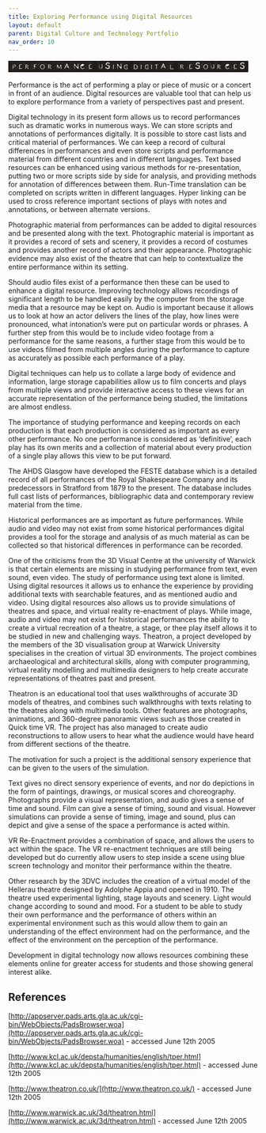 ```yaml
---
title: Exploring Performance using Digital Resources
layout: default
parent: Digital Culture and Technology Portfolio
nav_order: 10
---
```


![](../images/titles/performance.jpg)

Performance is the act of performing a play or piece of music or a concert in front of an audience. Digital resources are valuable tool that can help us to explore performance from a variety of perspectives past and present.

Digital technology in its present form allows us to record performances such as dramatic works in numerous ways. We can store scripts and annotations of performances digitally. It is possible to store cast lists and critical material of performances. We can keep a record of cultural differences in performances and even store scripts and performance material from different countries and in different languages. Text based resources can be enhanced using various methods for re-presentation, putting two or more scripts side by side for analysis, and providing methods for annotation of differences between them. Run-Time translation can be completed on scripts written in different languages. Hyper linking can be used to cross reference important sections of plays with notes and annotations, or between alternate versions.

Photographic material from performances can be added to digital resources and be presented along with the text. Photographic material is important as it provides a record of sets and scenery, it provides a record of costumes and provides another record of actors and their appearance. Photographic evidence may also exist of the theatre that can help to contextualize the entire performance within its setting.

Should audio files exist of a performance then these can be used to enhance a digital resource. Improving technology allows recordings of significant length to be handled easily by the computer from the storage media that a resource may be kept on. Audio is important because it allows us to look at how an actor delivers the lines of the play, how lines were pronounced, what intonation’s were put on particular words or phrases. A further step from this would be to include video footage from a performance for the same reasons, a further stage from this would be to use videos filmed from multiple angles during the performance to capture as accurately as possible each performance of a play.

Digital techniques can help us to collate a large body of evidence and information, large storage capabilities allow us to film concerts and plays from multiple views and provide interactive access to these views for an accurate representation of the performance being studied, the limitations are almost endless.

The importance of studying performance and keeping records on each production is that each production is considered as important as every other performance. No one performance is considered as ‘definitive’, each play has its own merits and a collection of material about every production of a single play allows this view to be put forward.

The AHDS Glasgow have developed the FESTE database which is a detailed record of all performances of the Royal Shakespeare Company and its predecessors in Stratford from 1879 to the present. The database includes full cast lists of performances, bibliographic data and contemporary review material from the time.

Historical performances are as important as future performances. While audio and video may not exist from some historical performances digital provides a tool for the storage and analysis of as much material as can be collected so that historical differences in performance can be recorded.

One of the criticisms from the 3D Visual Centre at the university of Warwick is that certain elements are missing in studying performance from text, even sound, even video. The study of performance using text alone is limited. Using digital resources it allows us to enhance the experience by providing additional texts with searchable features, and as mentioned audio and video. Using digital resources also allows us to provide simulations of theatres and space, and virtual reality re-enactment of plays.
While image, audio and video may not exist for historical performances the ability to create a virtual recreation of a theatre, a stage, or thee play itself allows it to be studied in new and challenging ways. Theatron, a project developed by the members of the 3D visualisation group at Warwick University specialises in the creation of virtual 3D environments. The project combines archaeological and architectural skills, along with computer programming, virtual reality modelling and multimedia designers to help create accurate representations of theatres past and present.

Theatron is an educational tool that uses walkthroughs of accurate 3D models of theatres, and combines such walkthroughs with texts relating to the theatres along with multimedia tools. Other features are photographs, animations, and 360-degree panoramic views such as those created in Quick time VR. The project has also managed to create audio reconstructions to allow users to hear what the audience would have heard from different sections of the theatre.

The motivation for such a project is the additional sensory experience that can be given to the users of the simulation.

Text gives no direct sensory experience of events, and nor do depictions in the form of paintings, drawings, or musical scores and choreography. Photographs provide a visual representation, and audio gives a sense of time and sound. Film can give a sense of timing, sound and visual. However simulations can provide a sense of timing, image and sound, plus can depict and give a sense of the space a performance is acted within.

VR Re-Enactment provides a combination of space, and allows the users to act within the space. The VR re-enactment techniques are still being developed but do currently allow users to step inside a scene using blue screen technology and monitor their performance within the theatre.

Other research by the 3DVC includes the creation of a virtual model of the Hellerau theatre designed by Adolphe Appia and opened in 1910\. The theatre used experimental lighting, stage layouts and scenery. Light would change according to sound and mood. For a student to be able to study their own performance and the performance of others within an experimental environment such as this would allow them to gain an understanding of the effect environment had on the performance, and the effect of the environment on the perception of the performance.

Development in digital technology now allows resources combining these elements online for greater access for students and those showing general interest alike.

## References

[http://appserver.pads.arts.gla.ac.uk/cgi-bin/WebObjects/PadsBrowser.woa](http://appserver.pads.arts.gla.ac.uk/cgi-bin/WebObjects/PadsBrowser.woa) \- accessed June 12th 2005

[http://www.kcl.ac.uk/depsta/humanities/english/tper.html](http://www.kcl.ac.uk/depsta/humanities/english/tper.html) \- accessed June 12th 2005

[http://www.theatron.co.uk/](http://www.theatron.co.uk/) \- accessed June 12th 2005

[http://www.warwick.ac.uk/3d/theatron.html](http://www.warwick.ac.uk/3d/theatron.html) \- accessed June 12th 2005
